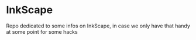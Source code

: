 # InkScape
Repo dedicated to some infos on InkScape, in case we only have that handy at some point for some hacks 
